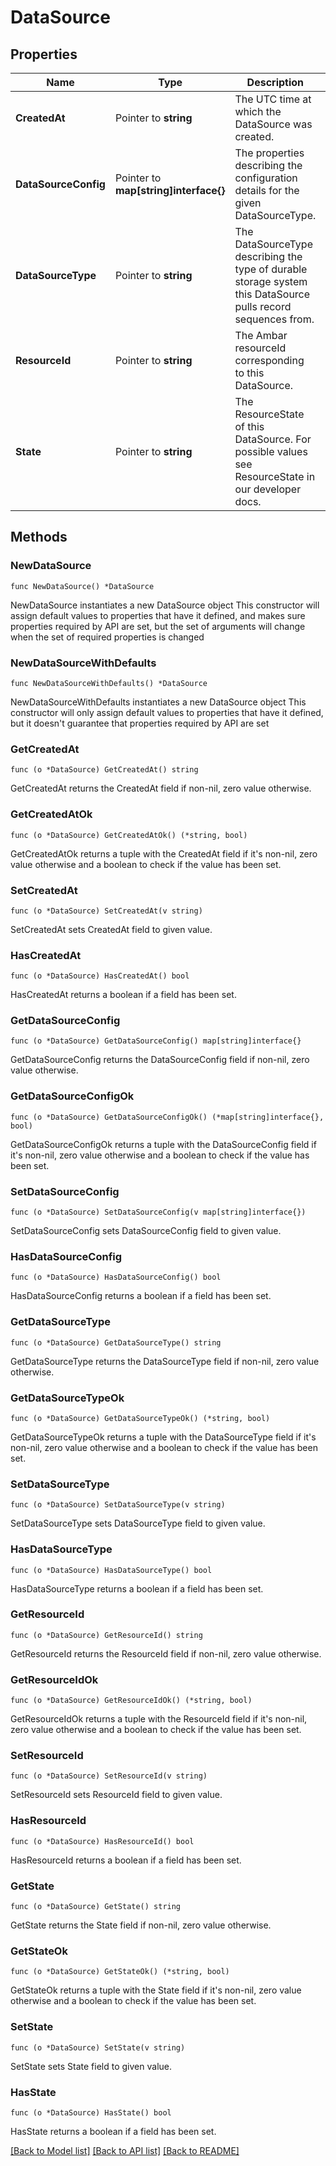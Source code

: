 # DataSource

## Properties

Name | Type | Description | Notes
------------ | ------------- | ------------- | -------------
**CreatedAt** | Pointer to **string** | The UTC time at which the DataSource was created. | [optional] 
**DataSourceConfig** | Pointer to **map[string]interface{}** | The properties describing the configuration details for the given DataSourceType. | [optional] 
**DataSourceType** | Pointer to **string** | The DataSourceType describing the type of durable storage system this DataSource pulls record sequences from. | [optional] 
**ResourceId** | Pointer to **string** | The Ambar resourceId corresponding to this DataSource. | [optional] 
**State** | Pointer to **string** | The ResourceState of this DataSource. For possible values see ResourceState in our developer docs. | [optional] 

## Methods

### NewDataSource

`func NewDataSource() *DataSource`

NewDataSource instantiates a new DataSource object
This constructor will assign default values to properties that have it defined,
and makes sure properties required by API are set, but the set of arguments
will change when the set of required properties is changed

### NewDataSourceWithDefaults

`func NewDataSourceWithDefaults() *DataSource`

NewDataSourceWithDefaults instantiates a new DataSource object
This constructor will only assign default values to properties that have it defined,
but it doesn't guarantee that properties required by API are set

### GetCreatedAt

`func (o *DataSource) GetCreatedAt() string`

GetCreatedAt returns the CreatedAt field if non-nil, zero value otherwise.

### GetCreatedAtOk

`func (o *DataSource) GetCreatedAtOk() (*string, bool)`

GetCreatedAtOk returns a tuple with the CreatedAt field if it's non-nil, zero value otherwise
and a boolean to check if the value has been set.

### SetCreatedAt

`func (o *DataSource) SetCreatedAt(v string)`

SetCreatedAt sets CreatedAt field to given value.

### HasCreatedAt

`func (o *DataSource) HasCreatedAt() bool`

HasCreatedAt returns a boolean if a field has been set.

### GetDataSourceConfig

`func (o *DataSource) GetDataSourceConfig() map[string]interface{}`

GetDataSourceConfig returns the DataSourceConfig field if non-nil, zero value otherwise.

### GetDataSourceConfigOk

`func (o *DataSource) GetDataSourceConfigOk() (*map[string]interface{}, bool)`

GetDataSourceConfigOk returns a tuple with the DataSourceConfig field if it's non-nil, zero value otherwise
and a boolean to check if the value has been set.

### SetDataSourceConfig

`func (o *DataSource) SetDataSourceConfig(v map[string]interface{})`

SetDataSourceConfig sets DataSourceConfig field to given value.

### HasDataSourceConfig

`func (o *DataSource) HasDataSourceConfig() bool`

HasDataSourceConfig returns a boolean if a field has been set.

### GetDataSourceType

`func (o *DataSource) GetDataSourceType() string`

GetDataSourceType returns the DataSourceType field if non-nil, zero value otherwise.

### GetDataSourceTypeOk

`func (o *DataSource) GetDataSourceTypeOk() (*string, bool)`

GetDataSourceTypeOk returns a tuple with the DataSourceType field if it's non-nil, zero value otherwise
and a boolean to check if the value has been set.

### SetDataSourceType

`func (o *DataSource) SetDataSourceType(v string)`

SetDataSourceType sets DataSourceType field to given value.

### HasDataSourceType

`func (o *DataSource) HasDataSourceType() bool`

HasDataSourceType returns a boolean if a field has been set.

### GetResourceId

`func (o *DataSource) GetResourceId() string`

GetResourceId returns the ResourceId field if non-nil, zero value otherwise.

### GetResourceIdOk

`func (o *DataSource) GetResourceIdOk() (*string, bool)`

GetResourceIdOk returns a tuple with the ResourceId field if it's non-nil, zero value otherwise
and a boolean to check if the value has been set.

### SetResourceId

`func (o *DataSource) SetResourceId(v string)`

SetResourceId sets ResourceId field to given value.

### HasResourceId

`func (o *DataSource) HasResourceId() bool`

HasResourceId returns a boolean if a field has been set.

### GetState

`func (o *DataSource) GetState() string`

GetState returns the State field if non-nil, zero value otherwise.

### GetStateOk

`func (o *DataSource) GetStateOk() (*string, bool)`

GetStateOk returns a tuple with the State field if it's non-nil, zero value otherwise
and a boolean to check if the value has been set.

### SetState

`func (o *DataSource) SetState(v string)`

SetState sets State field to given value.

### HasState

`func (o *DataSource) HasState() bool`

HasState returns a boolean if a field has been set.


[[Back to Model list]](../README.md#documentation-for-models) [[Back to API list]](../README.md#documentation-for-api-endpoints) [[Back to README]](../README.md)


